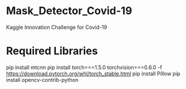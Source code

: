 # Mask_Detector_Covid-19
Kaggle Innovation Challenge for Covid-19 

# Required Libraries 
pip install mtcnn
pip install torch===1.5.0 torchvision===0.6.0 -f https://download.pytorch.org/whl/torch_stable.html
pip install Pillow
pip install opencv-contrib-python
